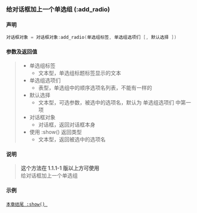 ### 给对话框加上一个单选组 \(**:add\_radio**\)


#### 声明
```lua
对话框对象 = 对话框对象:add_radio(单选组标签, 单选组选项们 [, 默认选择 ])
```


#### 参数及返回值
> - 单选组标签
>   - 文本型，单选组标题标签显示的文本
> - 单选组选项们
>   - 表型，单选组中的顺序选项名列表，不能有一样的
> - 默认选择
>   - 文本型，可选参数，被选中的选项名，默认为 单选组选项们 中第一项
> - 对话框对象
>   - 对话框，返回对话框本身
> - 使用 :show\(\) 返回类型
>   - 文本型，返回被选中的选项名


#### 说明
> **这个方法在 1\.1\.1\-1 版以上方可使用**  
> 给对话框加上一个单选组  


#### 示例  
[`本章结尾 :show() `](/Handbook/dialog/_show.md)

